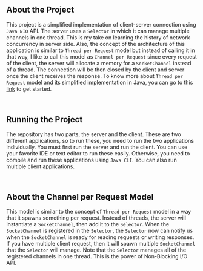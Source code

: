 ## About the Project

This project is a simplified implementation of client-server connection using `Java NIO` API. The server uses a `Selector` in which it can manage multiple channels in one thread. This is my take on learning the history of network concurrency in server side. Also, the concept of the architecture of this application is similar to `Thread per Request` model but instead of calling it in that way, I like to call this model as `Channel per Request` since every request of the client, the server will allocate a memory for a `SocketChannel` instead of a thread. The connection will be then closed by the client and server once the client receives the response. To know more about `Thread per Request` model and its simplified implementation in Java, you can go to this [link](https://github.com/lyndonn03/socket-p2) to get started.

<br>

## Running the Project

The repository has two parts, the server and the client. These are two different applications, so to run these, you need to run the two applications individually. You must first run the server and run the client. You can use your favorite IDE or text editor to run these easily. Otherwise, you need to compile and run these applications using `Java CLI`. You can also run multiple client applications.

<br>

## About the Channel per Request Model

This model is similar to the concept of `Thread per Request` model in a way that it spawns something per request. Instead of threads, the server will instantiate a `SocketChannel`, then add it to the `Selector`. When the `SocketChannel` is registered in the `Selector`, the `Selector` now can notify us when the `SocketChannel` is ready for reading requests or writing responses. If you have multiple client request, then it will spawn multiple `SocketChannel` that the `Selector` will manage. Note that the `Selector` manages all of the registered channels in one thread. This is the power of Non-Blocking I/O API.

<br>






